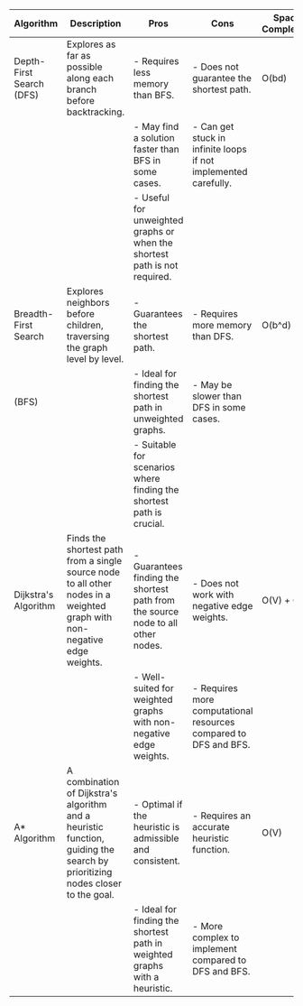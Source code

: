 | Algorithm                | Description                                                                            | Pros                                                                       | Cons                                                                   | Space Complexity | Time Complexity                  |
|--------------------------|----------------------------------------------------------------------------------------|----------------------------------------------------------------------------|------------------------------------------------------------------------|------------------|----------------------------------|
| Depth-First Search (DFS) | Explores as far as possible along each branch before backtracking.                      | - Requires less memory than BFS.                                           | - Does not guarantee the shortest path.                               | O(bd)            | O(b^m) in the worst case         |
|                          |                                                                                        | - May find a solution faster than BFS in some cases.                       | - Can get stuck in infinite loops if not implemented carefully.         |                  |                                  |
|                          |                                                                                        | - Useful for unweighted graphs or when the shortest path is not required.   |                                                                        |                  |                                  |
| Breadth-First Search     | Explores neighbors before children, traversing the graph level by level.               | - Guarantees the shortest path.                                            | - Requires more memory than DFS.                                      | O(b^d)           | O(b^d)                           |
| (BFS)                    |                                                                                        | - Ideal for finding the shortest path in unweighted graphs.                | - May be slower than DFS in some cases.                              |                  |                                  |
|                          |                                                                                        | - Suitable for scenarios where finding the shortest path is crucial.       |                                                                        |                  |                                  |
| Dijkstra's Algorithm     | Finds the shortest path from a single source node to all other nodes in a weighted graph with non-negative edge weights. | - Guarantees finding the shortest path from the source node to all other nodes. | - Does not work with negative edge weights.                           | O(V) + O(E)      | O((V + E) * log(V)) for binary heap |
|                          |                                                                                        | - Well-suited for weighted graphs with non-negative edge weights.          | - Requires more computational resources compared to DFS and BFS.        |                  |                                  |
| A* Algorithm             | A combination of Dijkstra's algorithm and a heuristic function, guiding the search by prioritizing nodes closer to the goal. | - Optimal if the heuristic is admissible and consistent.                    | - Requires an accurate heuristic function.                           | O(V)             | O(b^d) where d is the solution depth |
|                          |                                                                                        | - Ideal for finding the shortest path in weighted graphs with a heuristic.  | - More complex to implement compared to DFS and BFS.                   |                  |                                  |
